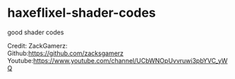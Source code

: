 # haxeflixel-shader-codes
good shader codes
 
Credit: 
ZackGamerz:  
Github:https://github.com/zacksgamerz  
Youtube:https://www.youtube.com/channel/UCbWNOpUvvruwi3pbYVC_yWQ
